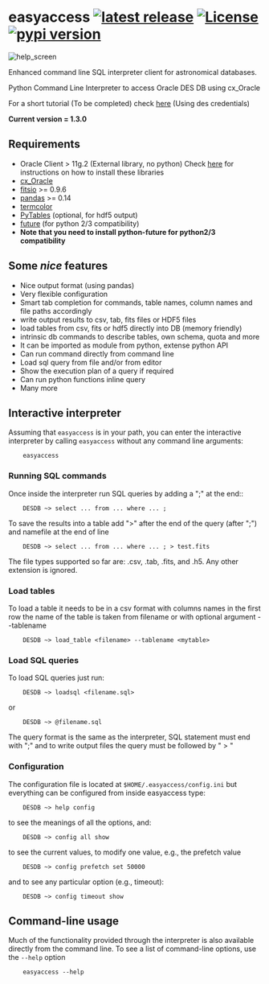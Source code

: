 # easyaccess <a href="https://github.com/mgckind/easyaccess/releases/tag/1.3.0"> <img src="https://img.shields.io/badge/release-v1.3.0-blue.svg" alt="latest release" /></a> <a href="https://github.com/mgckind/easyaccess/blob/master/LICENSE.txt"><img src="https://img.shields.io/badge/license-NCSA%20License-blue.svg" alt="License" /> </a> <a href="https://pypi.python.org/pypi/easyaccess/1.3.0"><img src="https://img.shields.io/badge/pypi-v1.3.0-orange.svg" alt="pypi version"/></a>
![help_screen](data/help_screenshot.png)

Enhanced command line SQL interpreter client for astronomical databases.

Python Command Line Interpreter to access Oracle DES DB
using cx_Oracle 

For a short tutorial (To be completed) check [here](http://deslogin.cosmology.illinois.edu/~mcarras2/data/DESDM.html)
(Using des credentials)


**Current version = 1.3.0**

## Requirements

- Oracle Client > 11g.2 (External library, no python)
  Check [here](https://opensource.ncsa.illinois.edu/confluence/display/DESDM/Instructions+for+installing+Oracle+client+and+easyaccess+without+EUPS) for instructions on how to install these libraries
- [cx_Oracle](https://bitbucket.org/anthony_tuininga/cx_oracle)
- [fitsio](https://github.com/esheldon/fitsio) >= 0.9.6
- [pandas](http://pandas.pydata.org/) >= 0.14
- [termcolor](https://pypi.python.org/pypi/termcolor)
- [PyTables](http://pytables.github.io/) (optional, for hdf5 output)
- [future](http://python-future.org/) (for python 2/3 compatibility) 
- **Note that you need to install python-future for python2/3 compatibility**

## Some *nice* features
- Nice output format (using pandas)
- Very flexible configuration
- Smart tab completion for commands, table names, column names and file paths accordingly
- write output results to csv, tab, fits files or HDF5 files
- load tables from csv, fits or hdf5 directly into DB (memory friendly)
- intrinsic db commands to describe tables, own schema, quota and more
- It can be imported as module from python, extense python API
- Can run command directly from command line
- Load sql query from file and/or from editor
- Show the execution plan of a query if required
- Can  run python functions inline query
- Many more


    
## Interactive interpreter

Assuming that ```easyaccess``` is in your path, you can enter the interactive interpreter by calling ```easyaccess``` without any command line arguments:

        easyaccess

### Running SQL commands
Once inside the interpreter run SQL queries by adding a ";" at the end::

        DESDB ~> select ... from ... where ... ;

To save the results into a table add ">" after the end of the query (after ";") and namefile at the end of line

        DESDB ~> select ... from ... where ... ; > test.fits

The file types supported so far are: .csv, .tab, .fits, and .h5. Any other extension is ignored.

### Load tables
To load a table it needs to be in a csv format with columns names in the first row
the name of the table is taken from filename or with optional argument --tablename

        DESDB ~> load_table <filename> --tablename <mytable>

### Load SQL queries
To load SQL queries just run:

        DESDB ~> loadsql <filename.sql>
or

        DESDB ~> @filename.sql

The query format is the same as the interpreter, SQL statement must end with ";" and to write output files the query must be followed by " > <output file>"

### Configuration

The configuration file is located at ```$HOME/.easyaccess/config.ini``` but everything can be configured from inside easyaccess type:

        DESDB ~> help config
        
to see the meanings of all the options, and:

        DESDB ~> config all show
        
to see the current values, to modify one value, e.g., the prefetch value

        DESDB ~> config prefetch set 50000
        
and to see any particular option (e.g., timeout):

        DESDB ~> config timeout show

## Command-line usage

Much of the functionality provided through the interpreter is also available directly from the command line. To see a list of command-line options, use the ```--help``` option

        easyaccess --help

